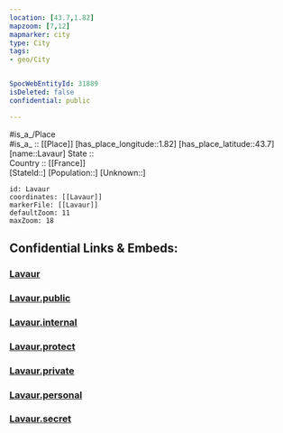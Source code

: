 ```yaml
---
location: [43.7,1.82] 
mapzoom: [7,12] 
mapmarker: city 
type: City
tags:
- geo/City


SpocWebEntityId: 31889
isDeleted: false
confidential: public

---
```

#is_a_/Place  
#is_a_ :: [[Place]] 
[has_place_longitude::1.82] 
[has_place_latitude::43.7] 
[name::Lavaur] 
State ::  
Country :: [[France]]  
[StateId::] 
[Population::] 
[Unknown::] 


```leaflet
id: Lavaur
coordinates: [[Lavaur]] 
markerFile: [[Lavaur]] 
defaultZoom: 11 
maxZoom: 18
```


## Confidential Links & Embeds: 

### [Lavaur](/_Standards/Earth/Continent/Europe/Europe~West/France/regions~France/Occitanie/departments~Occitanie/Tarn/communes~Tarn/Castres/cities~Castres/Lavaur.md) 

### [Lavaur.public](/_public/Earth/Continent/Europe/Europe~West/France/regions~France/Occitanie/departments~Occitanie/Tarn/communes~Tarn/Castres/cities~Castres/Lavaur.public.md) 

### [Lavaur.internal](/_internal/Earth/Continent/Europe/Europe~West/France/regions~France/Occitanie/departments~Occitanie/Tarn/communes~Tarn/Castres/cities~Castres/Lavaur.internal.md) 

### [Lavaur.protect](/_protect/Earth/Continent/Europe/Europe~West/France/regions~France/Occitanie/departments~Occitanie/Tarn/communes~Tarn/Castres/cities~Castres/Lavaur.protect.md) 

### [Lavaur.private](/_private/Earth/Continent/Europe/Europe~West/France/regions~France/Occitanie/departments~Occitanie/Tarn/communes~Tarn/Castres/cities~Castres/Lavaur.private.md) 

### [Lavaur.personal](/_personal/Earth/Continent/Europe/Europe~West/France/regions~France/Occitanie/departments~Occitanie/Tarn/communes~Tarn/Castres/cities~Castres/Lavaur.personal.md) 

### [Lavaur.secret](/_secret/Earth/Continent/Europe/Europe~West/France/regions~France/Occitanie/departments~Occitanie/Tarn/communes~Tarn/Castres/cities~Castres/Lavaur.secret.md)

